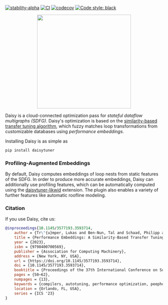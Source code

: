 [![stability-alpha](https://img.shields.io/badge/stability-alpha-f4d03f.svg)](https://github.com/mkenney/software-guides/blob/master/STABILITY-BADGES.md#alpha)
[![CI](https://github.com/daisytuner/daisytuner/actions/workflows/tests.yml/badge.svg)](https://github.com/daisytuner/daisytuner/actions/workflows/tests.yml)
[![codecov](https://codecov.io/gh/daisytuner/daisytuner/branch/main/graph/badge.svg?token=44PO0BWG36)](https://codecov.io/gh/daisytuner/daisytuner)
<a href="https://github.com/psf/black"><img alt="Code style: black" src="https://img.shields.io/badge/code%20style-black-000000.svg"></a> 

<p align="center"><img src="figures/daisy.png" width="300"/></p>

Daisy is a cloud-connected optimization pass for *stateful dataflow multigraphs (SDFG)*. Daisy's optimization is based on the [similarity-based transfer tuning algorithm](https://dl.acm.org/doi/abs/10.1145/3577193.3593714), which fuzzy matches loop transformations from customizable databases using *performance embeddings*.

Installing Daisy is as simple as

```bash
pip install daisytuner
```

### Profiling-Augmented Embeddings

By default, Daisy computes embeddings of loop nests from static features of the SDFG. In order to produce more accurate embeddings, Daisy can additionally use profiling features, which can be automatically computed using the [daisytuner-likwid](https://github.com/daisytuner/daisytuner-likwid) extension. The plugin also enables a variety of further features like automatic roofline modeling. 

### Citation

If you use Daisy, cite us:

```bibtex
@inproceedings{10.1145/3577193.3593714,
    author = {Tr\"{u}mper, Lukas and Ben-Nun, Tal and Schaad, Philipp and Calotoiu, Alexandru and Hoefler, Torsten},
    title = {Performance Embeddings: A Similarity-Based Transfer Tuning Approach to Performance Optimization},
    year = {2023},
    isbn = {9798400700569},
    publisher = {Association for Computing Machinery},
    address = {New York, NY, USA},
    url = {https://doi.org/10.1145/3577193.3593714},
    doi = {10.1145/3577193.3593714},
    booktitle = {Proceedings of the 37th International Conference on Supercomputing},
    pages = {50–62},
    numpages = {13},
    keywords = {compilers, autotuning, performance optimization, peephole optimization, transfer tuning, embeddings},
    location = {Orlando, FL, USA},
    series = {ICS '23}
}
```
